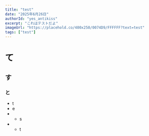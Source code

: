 ```yaml
---
title: "test"
date: "2025年6月26日"
authorId: "yes_antikiss"
excerpt: "これはテストだよ"
imageUrl: "https://placehold.co/400x250/0074D9/FFFFFF?text=test"
tags: ["test"]
---
```


# て
## す
### と
- t
- e
- - s
- - t